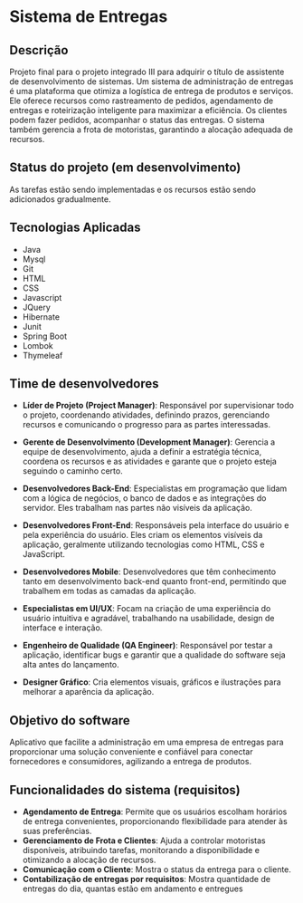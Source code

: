 # Sistema de Entregas

## Descrição

Projeto final para o projeto integrado III para adquirir o título de assistente de desenvolvimento de sistemas.
Um sistema de administração de entregas é uma plataforma que otimiza a logística de entrega de produtos e serviços. Ele oferece recursos como rastreamento de pedidos, agendamento de entregas e roteirização inteligente para maximizar a eficiência. Os clientes podem fazer pedidos, acompanhar o status das entregas. O sistema também gerencia a frota de  motoristas, garantindo a alocação adequada de recursos.

## Status do projeto (em desenvolvimento)

As tarefas estão sendo implementadas e os recursos estão sendo adicionados gradualmente.

## Tecnologias Aplicadas

- Java
- Mysql
- Git
- HTML
- CSS
- Javascript
- JQuery
- Hibernate
- Junit
- Spring Boot
- Lombok
- Thymeleaf

## Time de desenvolvedores

- **Líder de Projeto (Project Manager)**: Responsável por supervisionar todo o projeto, coordenando atividades, definindo prazos, gerenciando recursos e comunicando o progresso para as partes interessadas.

- **Gerente de Desenvolvimento (Development Manager)**: Gerencia a equipe de desenvolvimento, ajuda a definir a estratégia técnica, coordena os recursos e as atividades e garante que o projeto esteja seguindo o caminho certo.

- **Desenvolvedores Back-End**: Especialistas em programação que lidam com a lógica de negócios, o banco de dados e as integrações do servidor. Eles trabalham nas partes não visíveis da aplicação.

- **Desenvolvedores Front-End**: Responsáveis pela interface do usuário e pela experiência do usuário. Eles criam os elementos visíveis da aplicação, geralmente utilizando tecnologias como HTML, CSS e JavaScript.

- **Desenvolvedores Mobile**: Desenvolvedores que têm conhecimento tanto em desenvolvimento back-end quanto front-end, permitindo que trabalhem em todas as camadas da aplicação.

- **Especialistas em UI/UX**: Focam na criação de uma experiência do usuário intuitiva e agradável, trabalhando na usabilidade, design de interface e interação.

- **Engenheiro de Qualidade (QA Engineer)**: Responsável por testar a aplicação, identificar bugs e garantir que a qualidade do software seja alta antes do lançamento.

- **Designer Gráfico**: Cria elementos visuais, gráficos e ilustrações para melhorar a aparência da aplicação.

## Objetivo do software

Aplicativo que facilite a administração em uma empresa de entregas para proporcionar uma solução conveniente e confiável para conectar fornecedores e consumidores, agilizando a entrega de produtos.

## Funcionalidades do sistema (requisitos)

- **Agendamento de Entrega**: Permite que os usuários escolham horários de entrega convenientes, proporcionando flexibilidade para atender às suas preferências.
- **Gerenciamento de Frota e Clientes**: Ajuda a controlar motoristas disponíveis, atribuindo tarefas, monitorando a disponibilidade e otimizando a alocação de recursos.
- **Comunicação com o Cliente**: Mostra o status da entrega para o cliente.
- **Contabilização de entregas por requisitos**: Mostra quantidade de entregas do dia, quantas estão em andamento e entregues

